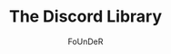 ---
layout: ../../layouts/markdownpostlayout.astro
title: 'The Discord Library'
pubDate: 2025-05-19
description: 'A discord community which provides tools and resources to make anyones discord experience less tiring.'
author: 'FoUnDeR'
image:
    url: 'https://docs.astro.build/assets/rose.webp'
    alt: 'The Astro logo on a dark background with a pink glow.'
tags: ["Discord", "Resources", "Tools"]
---